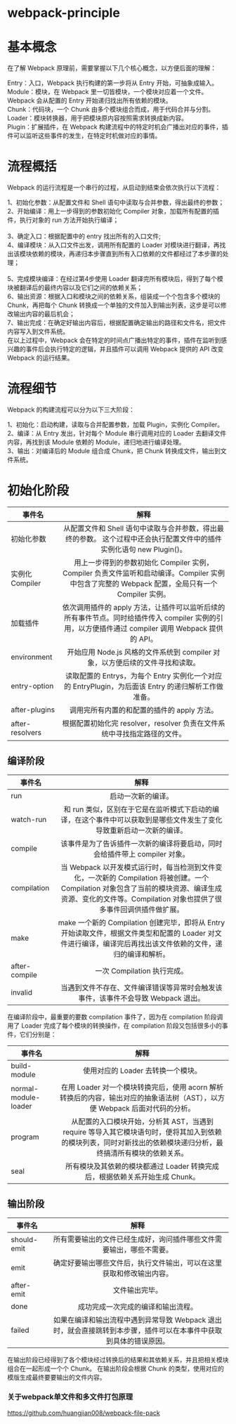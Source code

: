 # webpack-principle

# 基本概念
  在了解 Webpack 原理前，需要掌握以下几个核心概念，以方便后面的理解：

  Entry：入口，Webpack 执行构建的第一步将从 Entry 开始，可抽象成输入。</br>
  Module：模块，在 Webpack 里一切皆模块，一个模块对应着一个文件。Webpack 会从配置的 Entry 开始递归找出所有依赖的模块。</br>
  Chunk：代码块，一个 Chunk 由多个模块组合而成，用于代码合并与分割。</br>
  Loader：模块转换器，用于把模块原内容按照需求转换成新内容。</br>
  Plugin：扩展插件，在 Webpack 构建流程中的特定时机会广播出对应的事件，插件可以监听这些事件的发生，在特定时机做对应的事情。</br>

# 流程概括
  Webpack 的运行流程是一个串行的过程，从启动到结束会依次执行以下流程：

  1、初始化参数：从配置文件和 Shell 语句中读取与合并参数，得出最终的参数；</br>
  2、开始编译：用上一步得到的参数初始化 Compiler 对象，加载所有配置的插件，执行对象的 run 方法开始执行编译；</br>  
  3、确定入口：根据配置中的 entry 找出所有的入口文件;</br>
  4、编译模块：从入口文件出发，调用所有配置的 Loader 对模块进行翻译，再找出该模块依赖的模块，再递归本步骤直到所有入口依赖的文件都经过了本步骤的处理；</br>  
  5、完成模块编译：在经过第4步使用 Loader 翻译完所有模块后，得到了每个模块被翻译后的最终内容以及它们之间的依赖关系；  </br>
  6、输出资源：根据入口和模块之间的依赖关系，组装成一个个包含多个模块的 Chunk，再把每个 Chunk 转换成一个单独的文件加入到输出列表，这步是可以修改输出内容的最后机会；  </br>
  7、输出完成：在确定好输出内容后，根据配置确定输出的路径和文件名，把文件内容写入到文件系统。  </br>
  在以上过程中，Webpack 会在特定的时间点广播出特定的事件，插件在监听到感兴趣的事件后会执行特定的逻辑，并且插件可以调用 Webpack 提供的 API 改变 Webpack 的运行结果。

# 流程细节
  Webpack 的构建流程可以分为以下三大阶段：

  1、初始化：启动构建，读取与合并配置参数，加载 Plugin，实例化 Compiler。</br>
  2、编译：从 Entry 发出，针对每个 Module 串行调用对应的 Loader 去翻译文件内容，再找到该 Module 依赖的 Module，递归地进行编译处理。</br>
  3、输出：对编译后的 Module 组合成 Chunk，把 Chunk 转换成文件，输出到文件系统。</br>

# 初始化阶段
  | 事件名      | 解释    |
  |  --------------   | :-----------:  |
  | 初始化参数    |从配置文件和 Shell 语句中读取与合并参数，得出最终的参数。 这个过程中还会执行配置文件中的插件实例化语句 new Plugin()。  | 
  | 实例化 Compiler   |用上一步得到的参数初始化 Compiler 实例，Compiler 负责文件监听和启动编译。Compiler 实例中包含了完整的 Webpack 配置，全局只有一个 Compiler 实例。  |
  | 加载插件    |依次调用插件的 apply 方法，让插件可以监听后续的所有事件节点。同时给插件传入 compiler 实例的引用，以方便插件通过 compiler 调用 Webpack 提供的 API。  |
  | environment    |开始应用 Node.js 风格的文件系统到 compiler 对象，以方便后续的文件寻找和读取。  |
  | entry-option    |读取配置的 Entrys，为每个 Entry 实例化一个对应的 EntryPlugin，为后面该 Entry 的递归解析工作做准备。  |
  | after-plugins    |调用完所有内置的和配置的插件的 apply 方法。  |
  | after-resolvers    |根据配置初始化完 resolver，resolver 负责在文件系统中寻找指定路径的文件。  |
  
## 编译阶段
| 事件名      | 解释    |
|  --------------   | :-----------:  |
| run      | 启动一次新的编译。    |
| watch-run      | 和 run 类似，区别在于它是在监听模式下启动的编译，在这个事件中可以获取到是哪些文件发生了变化导致重新启动一次新的编译。    |
| compile      | 该事件是为了告诉插件一次新的编译将要启动，同时会给插件带上 compiler 对象。    |
| compilation      | 当 Webpack 以开发模式运行时，每当检测到文件变化，一次新的 Compilation 将被创建。一个 Compilation 对象包含了当前的模块资源、编译生成资源、变化的文件等。Compilation 对象也提供了很多事件回调供插件做扩展。    |
| make      | make	一个新的 Compilation 创建完毕，即将从 Entry 开始读取文件，根据文件类型和配置的 Loader 对文件进行编译，编译完后再找出该文件依赖的文件，递归的编译和解析。    |
| after-compile      | 一次 Compilation 执行完成。    |
| invalid      | 当遇到文件不存在、文件编译错误等异常时会触发该事件，该事件不会导致 Webpack 退出。    |

在编译阶段中，最重要的要数 compilation 事件了，因为在 compilation 阶段调用了 Loader 完成了每个模块的转换操作，在 compilation 阶段又包括很多小的事件，它们分别是：</br>

| 事件名      | 解释    |
|  --------------   | :-----------:  |
| build-module      | 使用对应的 Loader 去转换一个模块。    |
| normal-module-loader      | 在用 Loader 对一个模块转换完后，使用 acorn 解析转换后的内容，输出对应的抽象语法树（AST），以方便 Webpack 后面对代码的分析。    |
| program      | 从配置的入口模块开始，分析其 AST，当遇到 require 等导入其它模块语句时，便将其加入到依赖的模块列表，同时对新找出的依赖模块递归分析，最终搞清所有模块的依赖关系。    |
| seal      | 所有模块及其依赖的模块都通过 Loader 转换完成后，根据依赖关系开始生成 Chunk。    |

## 输出阶段
| 事件名      | 解释    |
|  --------------   | :-----------:  |
| should-emit      | 所有需要输出的文件已经生成好，询问插件哪些文件需要输出，哪些不需要。    |
| emit      | 确定好要输出哪些文件后，执行文件输出，可以在这里获取和修改输出内容。    |
| after-emit      | 文件输出完毕。    |
| done      | 成功完成一次完成的编译和输出流程。    |
| failed      | 如果在编译和输出流程中遇到异常导致 Webpack 退出时，就会直接跳转到本步骤，插件可以在本事件中获取到具体的错误原因。    |

在输出阶段已经得到了各个模块经过转换后的结果和其依赖关系，并且把相关模块组合在一起形成一个个 Chunk。 在输出阶段会根据 Chunk 的类型，使用对应的模版生成最终要要输出的文件内容。

### 关于webpack单文件和多文件打包原理
https://github.com/huangjian008/webpack-file-pack
